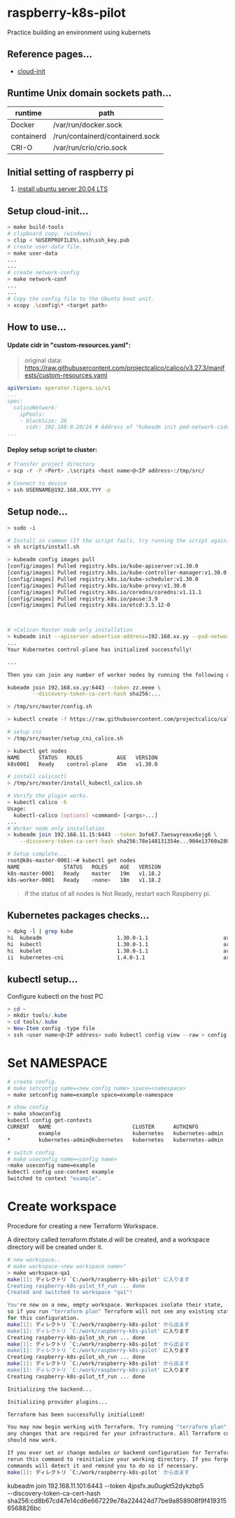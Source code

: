 # raspberry-k8s-pilot

Practice building an environment using kubernets

## Reference pages...

- [cloud-init](https://cloudinit.readthedocs.io/en/latest/topics/instancedata.html)

## Runtime Unix domain sockets path...

| runtime | path |
|---|---|
|Docker|/var/run/docker.sock|
|containerd |/run/containerd/containerd.sock|
|CRI-O |/var/run/crio/crio.sock|


## Initial setting of raspberry pi
1. [install ubuntu server 20.04 LTS](https://www.raspberrypi.org/software/)

## Setup cloud-init...

```bash
> make build-tools
# clipboard copy. (windows)
> clip < %USERPROFILE%\.ssh\ssh_key.pub
# create user-data file.
> make user-data
...
...
# create network-config
> make network-conf
...
...
# Copy the config file to the Ubuntu boot unit.
> xcopy .\config\* <target path>
```


## How to use...

#### Update cidr in "custom-resources.yaml":

> original data: https://raw.githubusercontent.com/projectcalico/calico/v3.27.3/manifests/custom-resources.yaml

```yaml
apiVersion: operator.tigera.io/v1
...
spec:
  calicoNetwork:
    ipPools:
    - blockSize: 26
      cidr: 192.168.0.20/24 # Address of "kubeadm init pod-network-cidr"
...
```

#### Deploy setup script to cluster:

```bash
# Transfer project directory
> scp -r -P <Port> .\scripts <host name>@<IP address>:/tmp/src/

# Connect to device
> ssh USERNAME@192.168.XXX.YYY -p 
```

## Setup node...

```bash
> sudo -i

# Install in common (If the script fails, try running the script again)
> sh scripts/install.sh

> kubeadm config images pull
[config/images] Pulled registry.k8s.io/kube-apiserver:v1.30.0
[config/images] Pulled registry.k8s.io/kube-controller-manager:v1.30.0
[config/images] Pulled registry.k8s.io/kube-scheduler:v1.30.0
[config/images] Pulled registry.k8s.io/kube-proxy:v1.30.0
[config/images] Pulled registry.k8s.io/coredns/coredns:v1.11.1
[config/images] Pulled registry.k8s.io/pause:3.9
[config/images] Pulled registry.k8s.io/etcd:3.5.12-0



# <Calico> Master node only installation
> kubeadm init --apiserver-advertise-address=192.168.xx.yy --pod-network-cidr=10.240.0.0/16
...
Your Kubernetes control-plane has initialized successfully!

...

Then you can join any number of worker nodes by running the following on each as root:

kubeadm join 192.168.xx.yy:6443 --token zz.eeee \
        --discovery-token-ca-cert-hash sha256:...

> /tmp/src/master/config.sh

> kubectl create -f https://raw.githubusercontent.com/projectcalico/calico/v3.27.3/manifests/tigera-operator.yaml

# setup cni
> /tmp/src/master/setup_cni_calico.sh

> kubectl get nodes
NAME      STATUS   ROLES           AGE   VERSION
k8s0001   Ready    control-plane   45m   v1.30.0

# install calicoctl
> /tmp/src/master/install_kubectl_calico.sh

# Verify the plugin works. 
> kubectl calico -h
Usage:
  kubectl-calico [options] <command> [<args>...]
...
# Worker node only installation
> kubeadm join 192.168.11.15:6443 --token 3ofe67.7aeswyreaxx6ejg6 \
    --discovery-token-ca-cert-hash sha256:78e148131354e...904e13760a2800

# Setup complete...
root@k8s-master-0001:~# kubectl get nodes
NAME              STATUS   ROLES    AGE   VERSION
k8s-master-0001   Ready    master   19m   v1.18.2
k8s-worker-0001   Ready    <none>   18m   v1.18.2
```

> if the status of all nodes is Not Ready, restart each Raspberry pi.

## Kubernetes packages checks...

```bash
> dpkg -l | grep kube
hi  kubeadm                        1.30.0-1.1                        arm64        Command-line utility for administering a Kubernetes cluster
hi  kubectl                        1.30.0-1.1                        arm64        Command-line utility for interacting with a Kubernetes cluster
hi  kubelet                        1.30.0-1.1                        arm64        Node agent for Kubernetes clusters
ii  kubernetes-cni                 1.4.0-1.1                         arm64        Binaries required to provision kubernetes container networking
```

## kubectl setup...
Configure kubectl on the host PC
```powershell
> cd ~
> mkdir tools/.kube
> cd tools/.kube
> New-Item config -type file
> ssh <user name>@<IP address> sudo kubectl config view --raw > config
```

# Set NAMESPACE

```bash
# create config.
# make setconfig name=<new config name> space=<namespace>
> make setconfig name=example space=example-namespace

# show config
> make showconfig
kubectl config get-contexts
CURRENT   NAME                          CLUSTER      AUTHINFO           NAMESPACE
          example                       kubernetes   kubernetes-admin   example-namespace
*         kubernetes-admin@kubernetes   kubernetes   kubernetes-admin

# switch config.
# make useconfig name=<config name>
>make useconfig name=example                    
kubectl config use-context example
Switched to context "example".
```

# Create workspace 

Procedure for creating a new Terraform Workspace.

A directory called terraform.tfstate.d will be created, and a workspace directory will be created under it.

```bash
# new workspace..
# make workspace-<new workspace name>"
> make workspace-qa1
make[1]: ディレクトリ `C:/work/raspberry-k8s-pilot' に入ります
Creating raspberry-k8s-pilot_tf_run ... done
Created and switched to workspace "qa1"!

You're now on a new, empty workspace. Workspaces isolate their state,
so if you run "terraform plan" Terraform will not see any existing state
for this configuration.
make[1]: ディレクトリ `C:/work/raspberry-k8s-pilot' から出ます
make[1]: ディレクトリ `C:/work/raspberry-k8s-pilot' に入ります
Creating raspberry-k8s-pilot_sh_run ... done
make[1]: ディレクトリ `C:/work/raspberry-k8s-pilot' から出ます
make[1]: ディレクトリ `C:/work/raspberry-k8s-pilot' に入ります
Creating raspberry-k8s-pilot_sh_run ... done
make[1]: ディレクトリ `C:/work/raspberry-k8s-pilot' から出ます
make[1]: ディレクトリ `C:/work/raspberry-k8s-pilot' に入ります
Creating raspberry-k8s-pilot_tf_run ... done

Initializing the backend...

Initializing provider plugins...

Terraform has been successfully initialized!

You may now begin working with Terraform. Try running "terraform plan" to see
any changes that are required for your infrastructure. All Terraform commands
should now work.

If you ever set or change modules or backend configuration for Terraform,
rerun this command to reinitialize your working directory. If you forget, other
commands will detect it and remind you to do so if necessary.
make[1]: ディレクトリ `C:/work/raspberry-k8s-pilot' から出ます
```


kubeadm join 192.168.11.101:6443 --token 4jpsfx.au0ugkt52dykzbp5 \
        --discovery-token-ca-cert-hash sha256:cd8b67cd47e14cd6e667229e78a224424d77be9a858908f9f4193156568826bc
